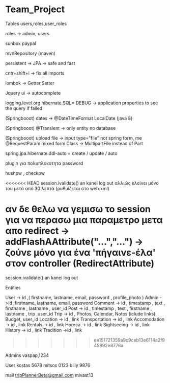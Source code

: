 # Team_Project

Tables
users,roles,user_roles

roles -> admin, users

sunbox paypal

mvnRepository (maven)

persistent -> JPA -> safe and fast

cntr+shift+i -> fix all imports

lombok -> Getter,Setter

Jquery ui -> autocomplete

logging.level.org.hibernate.SQL= DEBUG -> application properties to see the query if failed

(Springbooot) dates -> @DateTimeFormat      LocalDate (java 8)

(Springbooot) @Transient -> only entity no database

(Springbooot)  upload file -> input type="file" not spring form, me @RequestParam mixed form 
Class -> MultipartFile instead of Part

spring.jpa.hibernate.ddl-auto = create / update / auto

plugin για πολυπλοκοτητα password

hushpw  , checkpw

<<<<<<< HEAD
session.ivalidate() an kanei log out αλλιώς κλείνει μόνο του μετά από 30 λεπτά (ρυθμίζεται στο web.xml)

αν δε θελω να γεμισω το session για να περασω μια παραμετρο μετα απο redirect -> addFlashAAttribute("...","...") -> ζούνε μόνο για ένα 'πήγαινε-έλα'
στον controller (RedirectAttribute)
=======
session.ivalidate() an kanei log out


Entities

User -> id ,( firstname, lastname, email, password , profile_photo )
Admin ->id ,firstname, lastname, email, password 
Comment -> id , timestamp , text , firstname , lastname , user_id
Post -> id , timestamp , text , firstname , lastname , trip ,user_id
Trip -> id , Photos, Calendar, Notes (iclude links), Budget, user_id
Location -> id , link
Transportation -> id , link
Accomodation -> id , link
Rentals -> id , link
Horeca -> id , link
Sightseeing -> id , link
History -> id , link
Tradition ->id , link
>>>>>>> ee151721359a9c9ceb13e6114a2f945892e8776a

Admins
vaspap,1234

User
kostas 5678
mitsos 0123
billy 9876

mail
tripPlannerBeta@gmail.com
mivast13


